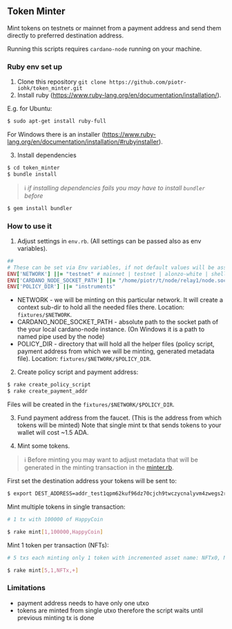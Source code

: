 
## Token Minter

Mint tokens on testnets or mainnet from a payment address and send them directly to preferred destination address.

Running this scripts requires `cardano-node` running on your machine.

### Ruby env set up
1. Clone this repository `git clone https://github.com/piotr-iohk/token_minter.git`
2. Install ruby (https://www.ruby-lang.org/en/documentation/installation/).

E.g. for Ubuntu:
```bash
$ sudo apt-get install ruby-full
```
For Windows there is an installer (https://www.ruby-lang.org/en/documentation/installation/#rubyinstaller).

3. Install dependencies
```bash
$ cd token_minter
$ bundle install
```
 > ℹ️ _if installing dependencies fails you may have to install `bundler` before_
```bash
$ gem install bundler
```

### How to use it

1. Adjust settings in `env.rb`. (All settings can be passed also as env variables).

```ruby
##
# These can be set via Env variables, if not default values will be assigned
ENV['NETWORK'] ||= "testnet" # mainnet | testnet | alonzo-white | shelley_qa
ENV['CARDANO_NODE_SOCKET_PATH'] ||= "/home/piotr/t/node/relay1/node.socket"
ENV['POLICY_DIR'] ||= "instruments"
```
 - NETWORK - we will be minting on this particular network. It will create a context sub-dir to hold all the needed files there. Location: `fixtures/$NETWORK`.
 - CARDANO_NODE_SOCKET_PATH - absolute path to the socket path of the your local cardano-node instance. (On Windows it is a path to named pipe used by the node)
 - POLICY_DIR - directory that will hold all the helper files (policy script, payment address from which we will be minting, generated metadata file). Location: `fixtures/$NETWORK/$POLICY_DIR`.

2. Create policy script and payment address:
```bash
$ rake create_policy_script
$ rake create_payment_addr
```
Files will be created in the `fixtures/$NETWORK/$POLICY_DIR`.

3. Fund payment address from the faucet. (This is the address from which tokens will be minted)
Note that single mint tx that sends tokens to your wallet will cost ~1.5 ADA.

4. Mint some tokens.

 > ℹ️ Before minting you may want to adjust metadata that will be generated in the minting transaction in the [minter.rb](https://github.com/piotr-iohk/token_minter/blob/master/helpers/minter.rb#L11-L22). 

First set the destination address your tokens will be sent to:
```bash
$ export DEST_ADDRESS=addr_test1qpm62kuf96dz70cjch9twczycnalyvm4zwegs2rxfa3d6qgw4q8hcawcad3gyt87fnw5zc0xq92dsewmse4afgxkg96skqvcen
```

Mint multiple tokens in single transaction:
```bash
# 1 tx with 100000 of HappyCoin

$ rake mint[1,100000,HappyCoin]
```

Mint 1 token per transaction (NFTs):
```bash
# 5 txs each minting only 1 token with incremented asset name: NFTx0, NFTx1...etc.

$ rake mint[5,1,NFTx,+]
```

### Limitations
 - payment address needs to have only one utxo
 - tokens are minted from single utxo therefore the script waits until previous minting tx is done
